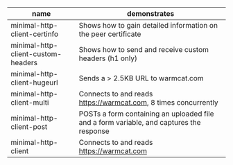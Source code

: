 |name|demonstrates|
---|---
minimal-http-client-certinfo|Shows how to gain detailed information on the peer certificate
minimal-http-client-custom-headers|Shows how to send and receive custom headers (h1 only)
minimal-http-client-hugeurl|Sends a > 2.5KB URL to warmcat.com
minimal-http-client-multi|Connects to and reads https://warmcat.com, 8 times concurrently
minimal-http-client-post|POSTs a form containing an uploaded file and a form variable, and captures the response
minimal-http-client|Connects to and reads https://warmcat.com
